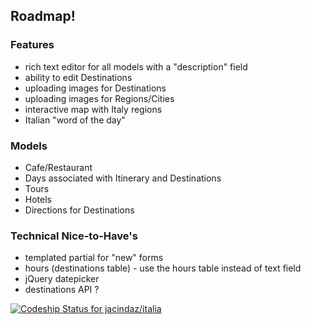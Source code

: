 ## Roadmap!

### Features
* rich text editor for all models with a "description" field
* ability to edit Destinations
* uploading images for Destinations
* uploading images for Regions/Cities
* interactive map with Italy regions
* Italian "word of the day"

### Models
* Cafe/Restaurant
* Days associated with Itinerary and Destinations
* Tours
* Hotels
* Directions for Destinations

### Technical Nice-to-Have's
* templated partial for "new" forms
* hours (destinations table) - use the hours table instead of text field
* jQuery datepicker
* destinations API ?

[ ![Codeship Status for jacindaz/italia](https://codeship.com/projects/466f27d0-a80d-0132-0efe-0a6f02942689/status?branch=master)](https://codeship.com/projects/67311)